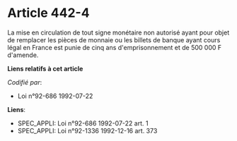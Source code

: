 # Article 442-4

La mise en circulation de tout signe monétaire non autorisé ayant pour objet de remplacer les pièces de monnaie ou les
billets de banque ayant cours légal en France est punie de cinq ans d'emprisonnement et de 500 000 F d'amende.

**Liens relatifs à cet article**

_Codifié par_:

  - Loi n°92-686 1992-07-22

**Liens**:

  - SPEC_APPLI: Loi n°92-686 1992-07-22 art. 1
  - SPEC_APPLI: Loi n°92-1336 1992-12-16 art. 373
